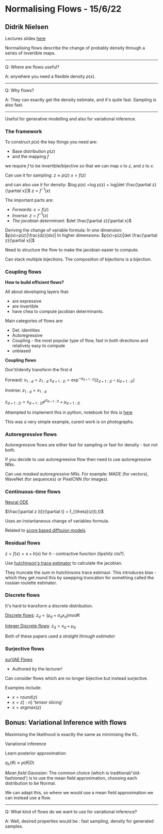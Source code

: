 # Normalising Flows - 15/6/22
## Didrik Nielsen 

Lectures slides [here](https://github.com/probabilisticai/probai-2022/tree/main/day_3/3_didrik)

Normailising flows describe the change of probably density through a series of invertible maps. 

----

Q: Where are flows useful?

A: anywhere you need a flexible density $p(x)$. 

----

Q: Why flows?

A: They can exactly get the density estimate, and it's quite fast. Sampling is also fast. 

----

Useful for generative modelling and also for variational inference. 

### The framework 
To construct $p(x)$ the key things you need are:
* Base distribution $p(z)$
* and the mapping $f$

we require $f$ to be invertible/bijective so that we can map $x$ to $z$, and $z$ to $x$. 

Can use it for sampling:
$z \approx p(z)$
$x=f(z)$

and can also use it for density: 
$log p(x) =log p(z) + log|det \frac{\partial z}{\partial x}|$
$z=f^{-1}(x)$

The important parts are:
* *Forwards*: $x=f(z)$
* *Inverse*: $z=f^{-1}(x)$
* *The jacobian determinant*: $det \frac{\partial z}{\partial x}$

Deriving the change of variable formula: 
In one dimension: $p(x)=p(z)|\frac{dz}{dx}|
In higher dimensions: $p(x)=p(z)|det \frac{\partial z}{\partial x}|$

Need to structure the flow to make the jacobian easier to compute. 

Can stack multiple bijections. The composiiton of bijections is a bijection. 

### Coupling flows 

**How to build efficient flows?**

All about developing layers that: 
* are expressive 
* are invertible 
* have chea to compute jacobian determinants. 

Main categories of flows are: 
* Det. identities
* Autoregressive 
* Coupling - the most popular type of flow, fast in both directions and relatively easy to compute
* unbiased

**Coupling flows**

Don't/idenity transform the first d

Forward:
$x_{1:d}=z_{1:d}$
$x_{d+1:D}=\exp^{-\alpha_{d+1:D}} \dot (z_{d+1:D} - \mu_{d+1:D})$

Inverse:
$z_{1:d}=x_{1:d}$

$z_{d+1:D}=x_{d+1:D} \dot e^{\alpha_{d+1:D}}+\mu_{d+1:D}$

Attempted to implement this in python, notebook for this is [here](https://github.com/probabilisticai/probai-2021/blob/main/Day5/2_nielsen/realnvp_solution.ipynb)

This was a very simple example, curent work is on photographs.

### Autoregressive flows

Autoregressive flows are either fast for sampling or fast for density - but not both. 

If you decide to use autoregreesive flow then need to use autoregressive NNs. 

Can use *masked autoregressive NNs*. For example: MADE (for vectors), WaveNet (for sequences) or PixelCNN (for images). 

### Continuous-time flows

[Neural ODE](https://proceedings.neurips.cc/paper/2018/hash/69386f6bb1dfed68692a24c8686939b9-Abstract.html)

$\frac{\partial z (t)}{\partial t} = f_{\theta}(z(t),t)$

Uses an instantaneous change of variables formula.

Related to [score based diffsuion models](https://proceedings.neurips.cc/paper/2021/hash/0a9fdbb17feb6ccb7ec405cfb85222c4-Abstract.html)

### Residual flows

$z = f(x) = x + h(x)$ for $h$ - contractive function (lipshitz cts?). 

Use [hutchinson's trace estimator](http://blog.shakirm.com/2015/09/machine-learning-trick-of-the-day-3-hutchinsons-trick/) to calculate the jacobian. 

They truncate the sum in hutchinsons trace estimaor. This introduces bias - which they get round this by sawpping truncation for something called the russian roulette estimator. 

### Discrete flows

It's hard to transform a discrete distribution. 

[Discrete flows](https://proceedings.neurips.cc/paper/2019/hash/e046ede63264b10130007afca077877f-Abstract.html): 
$z_d = (\mu_d + \sigma_d x_d) mod K$

[Integer Discrete flows](https://proceedings.neurips.cc/paper/2019/hash/9e9a30b74c49d07d8150c8c83b1ccf07-Abstract.html): $z_d =  x_d + \mu_d$

Both of these papers used a *straight through estimator* 

### Surjective flows 

[surVAE Flows](https://proceedings.neurips.cc/paper/2020/hash/9578a63fbe545bd82cc5bbe749636af1-Abstract.html)

* Authored by the lecturer!

Can consider flows which are no longer bijective but instead surjective. 

Examples include: 
* $x = round(z)$
* $x=z[:n]$ 'tensor slicing'
* $x=argmax(z)$

## Bonus: Variational Inference with flows
Maximising the likelihood is exactly the same as minimising the KL. 

Variational inference 

Learn posterior approximation: 

$q_{\lambda}(\theta) \approx p(\theta | D)$ 

*Mean field Gaussian*: The common choice (which is traditional/'old-fashioned') is to use the mean field approximation, choosing each distribution to be Normal. 

We can adapt this, so where we would use a mean field approximation we can instead use a flow. 

---
Q: What kind of flows do we want to use for variational inference?

A: Well, desired properties would be : fast sampling, density for generated samples. 